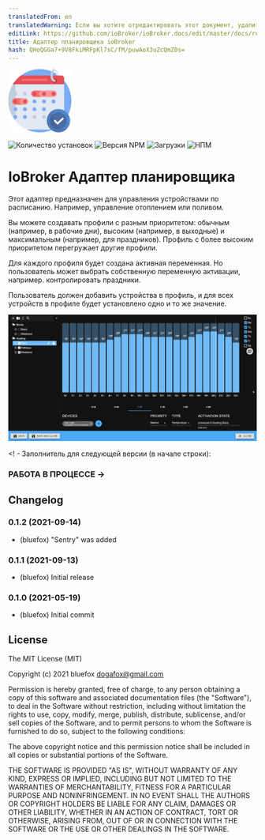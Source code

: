 ```yaml
---
translatedFrom: en
translatedWarning: Если вы хотите отредактировать этот документ, удалите поле «translationFrom», в противном случае этот документ будет снова автоматически переведен
editLink: https://github.com/ioBroker/ioBroker.docs/edit/master/docs/ru/adapterref/iobroker.scheduler/README.md
title: Адаптер планировщика ioBroker
hash: QHoQGGa7+9V8FkiMRFpKl7sC/fM/puwAoX3uZcQmZ0s=
---
```

![Логотип](../../../en/adapterref/iobroker.scheduler/admin/scheduler.png)

![Количество установок](http://iobroker.live/badges/scheduler-stable.svg)
![Версия NPM](http://img.shields.io/npm/v/iobroker.scheduler.svg)
![Загрузки](https://img.shields.io/npm/dm/iobroker.scheduler.svg)
![НПМ](https://nodei.co/npm/iobroker.scheduler.png?downloads=true)

# IoBroker Адаптер планировщика
Этот адаптер предназначен для управления устройствами по расписанию. Например, управление отоплением или поливом.

Вы можете создавать профили с разным приоритетом: обычным (например, в рабочие дни), высоким (например, в выходные) и максимальным (например, для праздников).
Профиль с более высоким приоритетом перегружает другие профили.

Для каждого профиля будет создана активная переменная. Но пользователь может выбрать собственную переменную активации, например. контролировать праздники.

Пользователь должен добавить устройства в профиль, и для всех устройств в профиле будет установлено одно и то же значение.

![Скриншот](../../../en/adapterref/iobroker.scheduler/img/scheduler.png)

<! - Заполнитель для следующей версии (в начале строки):

### __РАБОТА В ПРОЦЕССЕ__ ->

## Changelog
### 0.1.2 (2021-09-14)
* (bluefox) "Sentry" was added
 
### 0.1.1 (2021-09-13)
* (bluefox) Initial release

### 0.1.0 (2021-05-19)
* (bluefox) Initial commit

## License
The MIT License (MIT)

Copyright (c) 2021 bluefox <dogafox@gmail.com>

Permission is hereby granted, free of charge, to any person obtaining a copy
of this software and associated documentation files (the "Software"), to deal
in the Software without restriction, including without limitation the rights
to use, copy, modify, merge, publish, distribute, sublicense, and/or sell
copies of the Software, and to permit persons to whom the Software is
furnished to do so, subject to the following conditions:

The above copyright notice and this permission notice shall be included in all
copies or substantial portions of the Software.

THE SOFTWARE IS PROVIDED "AS IS", WITHOUT WARRANTY OF ANY KIND, EXPRESS OR
IMPLIED, INCLUDING BUT NOT LIMITED TO THE WARRANTIES OF MERCHANTABILITY,
FITNESS FOR A PARTICULAR PURPOSE AND NONINFRINGEMENT. IN NO EVENT SHALL THE
AUTHORS OR COPYRIGHT HOLDERS BE LIABLE FOR ANY CLAIM, DAMAGES OR OTHER
LIABILITY, WHETHER IN AN ACTION OF CONTRACT, TORT OR OTHERWISE, ARISING FROM,
OUT OF OR IN CONNECTION WITH THE SOFTWARE OR THE USE OR OTHER DEALINGS IN THE
SOFTWARE.